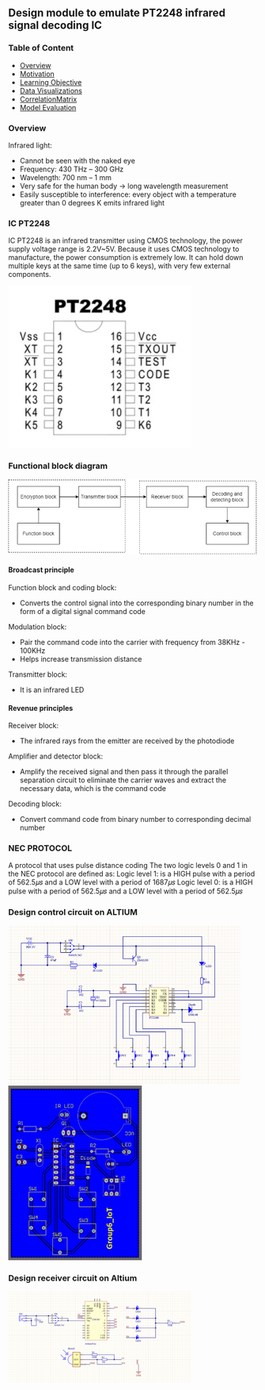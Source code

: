## Design module to emulate PT2248 infrared signal decoding IC


### Table of Content
  * [Overview](#overview)
  * [Motivation](#motivation)
  * [Learning Objective](#Learning-Objective)
  * [Data Visualizations](#Data-Visualizations)
  * [CorrelationMatrix](#CorrelationMatrix)
  * [Model Evaluation](#Model-Evaluation)
  


### Overview 
Infrared light:
- Cannot be seen with the naked eye
- Frequency: 430 THz – 300 GHz
- Wavelength: 700 nm – 1 mm
- Very safe for the human body → long wavelength measurement
- Easily susceptible to interference: every object with a temperature greater than 0 degrees K emits infrared light

### IC PT2248 

IC PT2248 is an infrared transmitter using CMOS technology, the power supply voltage range is 2.2V~5V. Because it uses CMOS technology to manufacture, the power consumption is extremely low. It can hold down multiple keys at the same time (up to 6 keys), with very few external components.

<img target="_blank" src="https://github.com/minhAI2045/Design-module-to-emulate-PT2248-infrared-signal-decoding-IC/blob/main/Resource/IC%20PT2248%20pinout.png" width=370>


### Functional block diagram
<img target="_blank" src="https://github.com/minhAI2045/Design-module-to-emulate-PT2248-infrared-signal-decoding-IC/blob/main/Resource/Function_diagram.png" width=670>



#### Broadcast principle
Function block and coding block:
- Converts the control signal into the corresponding binary number in the form of a digital signal command code

Modulation block:
- Pair the command code into the carrier with frequency from 38KHz - 100KHz
- Helps increase transmission distance

Transmitter block:
- It is an infrared LED
#### Revenue principles
Receiver block:
- The infrared rays from the emitter are received by the photodiode

Amplifier and detector block:
- Amplify the received signal and then pass it through the parallel separation circuit to eliminate the carrier waves and extract the necessary data, which is the command code

Decoding block:
- Convert command code from binary number to corresponding decimal number

### NEC PROTOCOL
A protocol that uses pulse distance coding
The two logic levels 0 and 1 in the NEC protocol are defined as:
Logic level 1: is a HIGH pulse with a period of 562.5𝜇𝑠 and a LOW level with a period of 1687𝜇𝑠
Logic level 0: is a HIGH pulse with a period of 562.5𝜇𝑠 and a LOW level with a period of 562.5𝜇𝑠

### Design control circuit on ALTIUM

<p align="left">

   <img target="_blank" src="https://github.com/minhAI2045/Design-module-to-emulate-PT2248-infrared-signal-decoding-IC/blob/main/Resource/Design%20a%20control%20circuit%20on%20Altium.png" width=470>
   <img target="_blank" src="https://github.com/minhAI2045/Design-module-to-emulate-PT2248-infrared-signal-decoding-IC/blob/main/Resource/Control%20circiut%20on%20Altium.png" width=270>


### Design receiver circuit on Altium

<p align="left">
      <img target="_blank" src="https://github.com/minhAI2045/Design-module-to-emulate-PT2248-infrared-signal-decoding-IC/blob/main/Resource/Design%20receiver%20circuit%20on%20altium.png" width=370>

      
 
     

      
  















